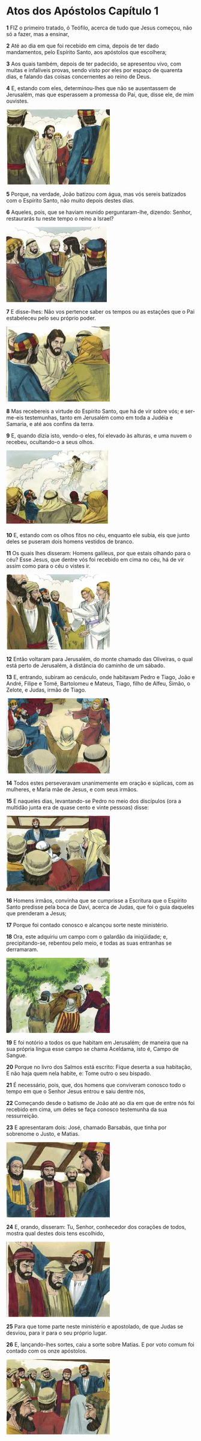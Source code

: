 # Atos dos Apóstolos Capítulo 1

**1** 	FIZ o primeiro tratado, ó Teófilo, acerca de tudo que Jesus começou, não só a fazer, mas a ensinar,

**2** 	Até ao dia em que foi recebido em cima, depois de ter dado mandamentos, pelo Espírito Santo, aos apóstolos que escolhera;

**3** 	Aos quais também, depois de ter padecido, se apresentou vivo, com muitas e infalíveis provas, sendo visto por eles por espaço de quarenta dias, e falando das coisas concernentes ao reino de Deus.

**4** 	E, estando com eles, determinou-lhes que não se ausentassem de Jerusalém, mas que esperassem a promessa do Pai, que, disse ele, de mim ouvistes.

![](../Images/SweetPublishing/44-1-1.jpg) 

**5** 	Porque, na verdade, João batizou com água, mas vós sereis batizados com o Espírito Santo, não muito depois destes dias.

**6** 	Aqueles, pois, que se haviam reunido perguntaram-lhe, dizendo: Senhor, restaurarás tu neste tempo o reino a Israel?

![](../Images/SweetPublishing/44-1-4.jpg) 

**7** 	E disse-lhes: Não vos pertence saber os tempos ou as estações que o Pai estabeleceu pelo seu próprio poder.

![](../Images/SweetPublishing/44-1-2.jpg) 

**8** 	Mas recebereis a virtude do Espírito Santo, que há de vir sobre vós; e ser-me-eis testemunhas, tanto em Jerusalém como em toda a Judéia e Samaria, e até aos confins da terra.

**9** 	E, quando dizia isto, vendo-o eles, foi elevado às alturas, e uma nuvem o recebeu, ocultando-o a seus olhos.

![](../Images/SweetPublishing/41-16-9.jpg) 

**10** 	E, estando com os olhos fitos no céu, enquanto ele subia, eis que junto deles se puseram dois homens vestidos de branco.

**11** 	Os quais lhes disseram: Homens galileus, por que estais olhando para o céu? Esse Jesus, que dentre vós foi recebido em cima no céu, há de vir assim como para o céu o vistes ir.

![](../Images/SweetPublishing/44-1-5.jpg) 

**12** 	Então voltaram para Jerusalém, do monte chamado das Oliveiras, o qual está perto de Jerusalém, à distância do caminho de um sábado.

**13** 	E, entrando, subiram ao cenáculo, onde habitavam Pedro e Tiago, João e André, Filipe e Tomé, Bartolomeu e Mateus, Tiago, filho de Alfeu, Simão, o Zelote, e Judas, irmão de Tiago.

![](../Images/SweetPublishing/44-1-11.jpg) 

**14** 	Todos estes perseveravam unanimemente em oração e súplicas, com as mulheres, e Maria mãe de Jesus, e com seus irmãos.

**15** 	E naqueles dias, levantando-se Pedro no meio dos discípulos (ora a multidão junta era de quase cento e vinte pessoas) disse:

![](../Images/SweetPublishing/44-1-7.jpg) 

**16** 	Homens irmãos, convinha que se cumprisse a Escritura que o Espírito Santo predisse pela boca de Davi, acerca de Judas, que foi o guia daqueles que prenderam a Jesus;

**17** 	Porque foi contado conosco e alcançou sorte neste ministério.

**18** 	Ora, este adquiriu um campo com o galardão da iniqüidade; e, precipitando-se, rebentou pelo meio, e todas as suas entranhas se derramaram.

![](../Images/SweetPublishing/44-1-6.jpg) 

**19** 	E foi notório a todos os que habitam em Jerusalém; de maneira que na sua própria língua esse campo se chama Aceldama, isto é, Campo de Sangue.

**20** 	Porque no livro dos Salmos está escrito: Fique deserta a sua habitação, E não haja quem nela habite, e: Tome outro o seu bispado.

**21** 	É necessário, pois, que, dos homens que conviveram conosco todo o tempo em que o Senhor Jesus entrou e saiu dentre nós,

**22** 	Começando desde o batismo de João até ao dia em que de entre nós foi recebido em cima, um deles se faça conosco testemunha da sua ressurreição.

**23** 	E apresentaram dois: José, chamado Barsabás, que tinha por sobrenome o Justo, e Matias.

![](../Images/SweetPublishing/44-1-8.jpg) 

**24** 	E, orando, disseram: Tu, Senhor, conhecedor dos corações de todos, mostra qual destes dois tens escolhido,

![](../Images/SweetPublishing/44-1-9.jpg) 

**25** 	Para que tome parte neste ministério e apostolado, de que Judas se desviou, para ir para o seu próprio lugar.

**26** 	E, lançando-lhes sortes, caiu a sorte sobre Matias. E por voto comum foi contado com os onze apóstolos.

![](../Images/SweetPublishing/44-1-10.jpg) 

